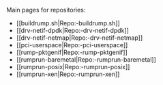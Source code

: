 Main pages for repositories:

- [[buildrump.sh|Repo:-buildrump.sh]]
- [[drv-netif-dpdk|Repo:-drv-netif-dpdk]]
- [[drv-netif-netmap|Repo:-drv-netif-netmap]]
- [[pci-userspace|Repo:-pci-userspace]]
- [[rump-pktgenif|Repo:-rump-pktgenif]]
- [[rumprun-baremetal|Repo:-rumprun-baremetal]]
- [[rumprun-posix|Repo:-rumprun-posix]]
- [[rumprun-xen|Repo:-rumprun-xen]]
